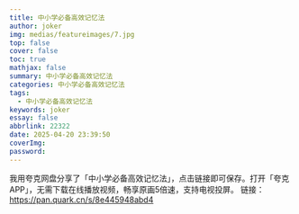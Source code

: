 ```yaml
---
title: 中小学必备高效记忆法
author: joker
img: medias/featureimages/7.jpg
top: false
cover: false
toc: true
mathjax: false
summary: 中小学必备高效记忆法
categories: 中小学必备高效记忆法
tags:
  - 中小学必备高效记忆法
keywords: joker
essay: false
abbrlink: 22322
date: 2025-04-20 23:39:50
coverImg:
password:
---
```


我用夸克网盘分享了「中小学必备高效记忆法」，点击链接即可保存。打开「夸克APP」，无需下载在线播放视频，畅享原画5倍速，支持电视投屏。
链接：https://pan.quark.cn/s/8e445948abd4
